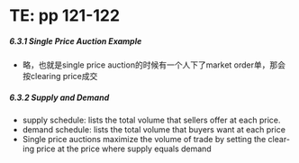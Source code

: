 # TE: pp 121-122

##### 6.3.1 Single Price Auction Example

- 略，也就是single price auction的时候有一个人下了market order单，那会按clearing price成交

##### 6.3.2 Supply and Demand

- supply schedule: lists the total volume that sellers offer at each price.
- demand schedule: lists the total volume that buyers want at each price
- Single price auctions maximize the volume of trade by setting the clear- ing price at the price where supply equals demand

